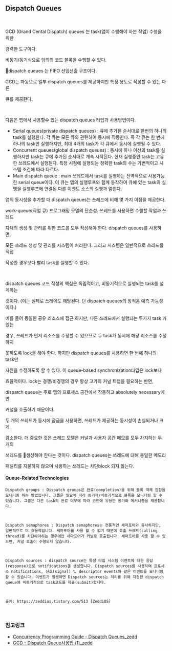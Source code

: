 ## Dispatch Queues 

<br/>

GCD (Grand Cental Dispatch) queues 는 task(앱이 수행해야 하는 작업) 수행을 위한 

강력한 도구이다.

비동기/동기식으로 임의의 코드 블록을 수행할 수 있다.

dispatch queues 는 FIFO 선입선출 구조이다. 

GCD는 자동으로 일부 dispatch queues를 제공하지만 특정 용도로 작성할 수 있는 다른 

큐를 제공한다.

<br/>

다음은 앱에서 사용할수 있는 dispatch queues 타입과 사용방법이다.

* Serial queues(private dispatch queues) : 큐에 추가된 순서대로 한번의 하나의 task를 실행한다. 각 큐는 모든 큐와 관련하여 동시에 작동한다. 즉 각 큐는 한 번에 하나의 task만 실행하지만, 최대 4개의 task가 각 큐에서 동시에 실행될 수 있다.
* Concurrent queues(global dispatch queues) : 동시에 하나 이상의 task를 실행하지만 task는 큐에 추가된 순서대로 계속 시작된다. 현재 실행중인 task는 고유한 쓰레드에서 실행된다. 특정 시점에 실행되는 정확한 task의 수는 가변적이고 시스템 조건에 따라 다르다. 
* Main dispatch queue : main 쓰레드에서 task를 실행하는 전역적으로 사용가능한 serial queue이다. 이 큐는 앱의 실행루프와 함께 동작하여 큐에 있는 task의 실행을 실행루프에 연결된 다른 이벤트 소스의 실행과 얽힌다. 

앱의 동시성을 추가할 때 dispatch queues는 쓰레드에 비해 몇 가지 이점을 제공한다. 

work-queue(작업 큐) 프로그래밍 모델의 단순성.  쓰레드를 사용하면 수행할 작업과 쓰레드 

자체의 생성 및 관리를 위한 코드를 모두 작성해야 한다. dispatch queues를 사용하면, 

모든 쓰레드 생성 및 관리를 시스템이 처리한다. 그리고 시스템은 일반적으로 쓰레드를 직접 

작성한 경우보다 빨리 task를 실행할 수 있다.

<br/>

dispatch queues 코드 작성의 핵심은 독립적이고, 비동기적으로 실행되는 task를 설계하는 

것이다. (이는 실제로 쓰레에도 해당된다. 단 dispatch queues의 장적음 예측 가능성이다.)

예를 들어 동일한 공유 리소스에 접근 하지만, 다른 쓰레드에서 실행되는 두가지 task 가 있는 

경우, 쓰레드가 먼저 리소스를 수정할 수 있으므로 두 task가 동시에 해당 리소스를 수정하지

못하도록 lock을 해야 한다. 하지만 dispatch queues를 사용하면 한 번에 하나의 task만

자원을 수정하도록 할 수 있다. 이 queue-based synchronization타입은 lock보다 

효율적이다. lock는 경쟁/비경쟁의 경우 항상 고가의 커널 트랩을 필요하는 반면,

dispatch queue는 주로 앱의 프로세스 공간에서 작동하고 absolutely necessary에만 

커널을 호출하기 때문이다.

두 개의 쓰레드가 동시에 잠금을 사용하면, 쓰레드가 제공하는 동시성이 손실되거나 크게

감소한다. 더 중요한 것은 쓰레드 모델은 커널과 사용자 공간 메모를 모두 차지하는 두 개의

쓰레드를 생성해야 한다는 것이다. dispatch queues는 쓰레드에 대해 동일한 메모리 

패널티를 지불하지 않으며 사용하는 쓰레드는 차단block 되지 않는다.



#### Queue-Related Technologies

```
Dispatch groups : Dispatch groups은 완료(completion)을 위해 블록 객체 집합을 모니터링 하는 방법입니다. 그룹은 필요에 따라 동기적/비동기적으로 블록을 모니터링 할 수 있습니다. 그룹은 다른 task의 완료 여부에 따라 코드에 유용한 동기화 메커니즘을 제공합니다.



Dispatch semaphores : Dispatch semaphores는 전통적인 세마포어와 유사하지만, 일반적으로 더 효율적입니다. 세마포어를 사용 할 수 없기 때문에 호출 쓰레드(calling thread)를 차단해야하는 경우에만 세마포어가 커널로 호출됩니다. 세마포어를 사용 할 수 있으면, 커널 호출이 수행되지 않습니다. 



Dispatch sources : dispatch source는 특정 타입 시스템 이벤트에 대한 응답(response)으로 notifications을 생성합니다. Dispatch sources를 사용하여 프로세스 notifications, 신호(signal) 및 descriptor events와 같은 이벤트를 모니터링 할 수 있습니다. 이벤트가 발생하면 Dispatch sources는 처리를 위해 지정된 dispatch queue에 비동기적으로 task코드를 제출(submit)합니다. 



출처: https://zeddios.tistory.com/513 [ZeddiOS]
```



<br/>









### 참고링크

* [Concurrency Programming Guide - Dispatch Queues_zedd](https://zeddios.tistory.com/513) 
* [GCD - Dispatch Queue사용법 (1)_zedd](https://zeddios.tistory.com/516)

